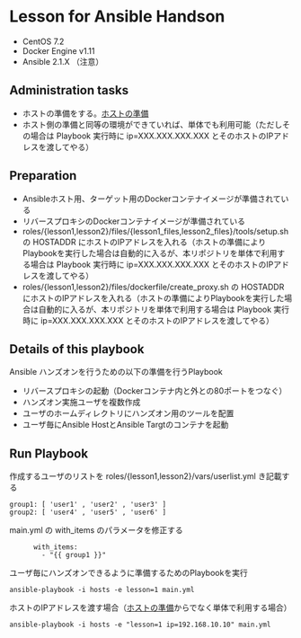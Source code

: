 # Lesson for Ansible Handson
* CentOS 7.2
* Docker Engine v1.11
* Ansible 2.1.X （注意）

## Administration tasks
* ホストの準備をする。[ホストの準備](https://github.com/tksarah/build_host)
* ホスト側の準備と同等の環境ができていれば、単体でも利用可能（ただしその場合は Playbook 実行時に ip=XXX.XXX.XXX.XXX とそのホストのIPアドレスを渡してやる）


## Preparation
* Ansibleホスト用、ターゲット用のDockerコンテナイメージが準備されている
* リバースプロキシのDockerコンテナイメージが準備されている
* roles/{lesson1,lesson2}/files/{lesson1_files,lesson2_files}/tools/setup.sh の HOSTADDR にホストのIPアドレスを入れる（ホストの準備によりPlaybookを実行した場合は自動的に入るが、本リポジトリを単体で利用する場合は Playbook 実行時に ip=XXX.XXX.XXX.XXX とそのホストのIPアドレスを渡してやる）
* roles/{lesson1,lesson2}/files/dockerfile/create_proxy.sh の HOSTADDR にホストのIPアドレスを入れる（ホストの準備によりPlaybookを実行した場合は自動的に入るが、本リポジトリを単体で利用する場合は Playbook 実行時に ip=XXX.XXX.XXX.XXX とそのホストのIPアドレスを渡してやる）

## Details of this playbook
Ansible ハンズオンを行うための以下の準備を行うPlaybook
* リバースプロキシの起動（Dockerコンテナ内と外との80ポートをつなぐ）
* ハンズオン実施ユーザを複数作成
* ユーザのホームディレクトリにハンズオン用のツールを配置
* ユーザ毎にAnsible HostとAnsible Targtのコンテナを起動

## Run Playbook
作成するユーザのリストを roles/{lesson1,lesson2}/vars/userlist.yml き記載する
```
group1: [ 'user1' , 'user2' , 'user3' ]
group2: [ 'user4' , 'user5' , 'user6' ]
```
main.yml の with_items のパラメータを修正する
```
      with_items:
        - "{{ group1 }}"
```
ユーザ毎にハンズオンできるように準備するためのPlaybookを実行

```
ansible-playbook -i hosts -e lesson=1 main.yml
```

ホストのIPアドレスを渡す場合（[ホストの準備](https://github.com/tksarah/build_host)からでなく単体で利用する場合）

```
ansible-playbook -i hosts -e "lesson=1 ip=192.168.10.10" main.yml
```
